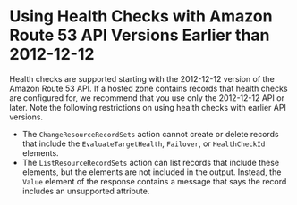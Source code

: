 # Using Health Checks with Amazon Route 53 API Versions Earlier than 2012\-12\-12<a name="dns-failover-using-old-apis"></a>

Health checks are supported starting with the 2012\-12\-12 version of the Amazon Route 53 API\. If a hosted zone contains records that health checks are configured for, we recommend that you use only the 2012\-12\-12 API or later\. Note the following restrictions on using health checks with earlier API versions\.
+ The `ChangeResourceRecordSets` action cannot create or delete records that include the `EvaluateTargetHealth`, `Failover`, or `HealthCheckId` elements\.
+ The `ListResourceRecordSets` action can list records that include these elements, but the elements are not included in the output\. Instead, the `Value` element of the response contains a message that says the record includes an unsupported attribute\. 